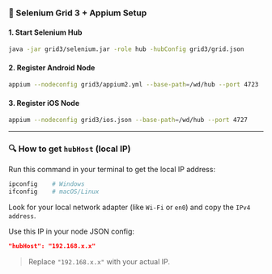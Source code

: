 
### 🧪 Selenium Grid 3 + Appium Setup

#### 1. Start Selenium Hub
```bash
java -jar grid3/selenium.jar -role hub -hubConfig grid3/grid.json
```

#### 2. Register Android Node
```bash
appium --nodeconfig grid3/appium2.yml --base-path=/wd/hub --port 4723
```

#### 3. Register iOS Node
```bash
appium --nodeconfig grid3/ios.json --base-path=/wd/hub --port 4727
```

---

### 🔍 How to get `hubHost` (local IP)

Run this command in your terminal to get the local IP address:
```bash
ipconfig    # Windows
ifconfig    # macOS/Linux
```

Look for your local network adapter (like `Wi-Fi` or `en0`) and copy the `IPv4 address`.

Use this IP in your node JSON config:
```json
"hubHost": "192.168.x.x"
```

> Replace `"192.168.x.x"` with your actual IP.

